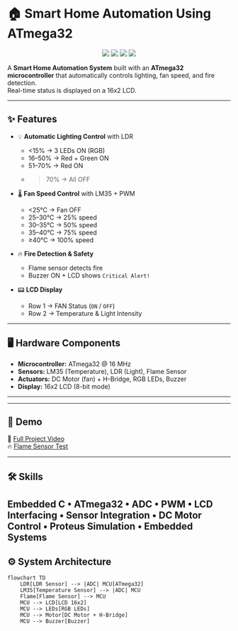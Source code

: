 # 🏠 Smart Home Automation Using ATmega32  

<p align="center">
  <img src="https://img.shields.io/badge/Microcontroller-ATmega32-blue?style=for-the-badge"/>
  <img src="https://img.shields.io/badge/Language-C-orange?style=for-the-badge"/>
  <img src="https://img.shields.io/badge/Platform-Embedded-green?style=for-the-badge"/>
  <img src="https://img.shields.io/badge/Simulation-Proteus-lightgrey?style=for-the-badge"/>
</p>  

A **Smart Home Automation System** built with an **ATmega32 microcontroller** that automatically controls lighting, fan speed, and fire detection.  
Real-time status is displayed on a 16x2 LCD.  

---

## ✨ Features  

- 💡 **Automatic Lighting Control** with LDR  
  - <15% → 3 LEDs ON (RGB)  
  - 16–50% → Red + Green ON  
  - 51–70% → Red ON  
  - >70% → All OFF  

- 🌡️ **Fan Speed Control** with LM35 + PWM  
  - <25°C → Fan OFF  
  - 25–30°C → 25% speed  
  - 30–35°C → 50% speed  
  - 35–40°C → 75% speed  
  - ≥40°C → 100% speed  

- 🔥 **Fire Detection & Safety**  
  - Flame sensor detects fire  
  - Buzzer ON + LCD shows `Critical Alert!`  

- 📟 **LCD Display**  
  - Row 1 → FAN Status (`ON` / `OFF`)  
  - Row 2 → Temperature & Light Intensity  

---

## 🖥️ Hardware Components  

- **Microcontroller:** ATmega32 @ 16 MHz  
- **Sensors:** LM35 (Temperature), LDR (Light), Flame Sensor  
- **Actuators:** DC Motor (fan) + H-Bridge, RGB LEDs, Buzzer  
- **Display:** 16x2 LCD (8-bit mode)  

---

---

## 🚀 Demo  

🎥 [Full Project Video](https://youtu.be/Iyj7sOfwYLw)  
🔥 [Flame Sensor Test](https://youtu.be/cD3n-Bz7liM)  

---
## 🛠 Skills
Embedded C • ATmega32 • ADC • PWM • LCD Interfacing • Sensor Integration • DC Motor Control • Proteus Simulation • Embedded Systems
---
## ⚙️ System Architecture  

```mermaid
flowchart TD
    LDR[LDR Sensor] --> |ADC| MCU[ATmega32]
    LM35[Temperature Sensor] --> |ADC| MCU
    Flame[Flame Sensor] --> MCU
    MCU --> LCD[LCD 16x2]
    MCU --> LEDs[RGB LEDs]
    MCU --> Motor[DC Motor + H-Bridge]
    MCU --> Buzzer[Buzzer]


